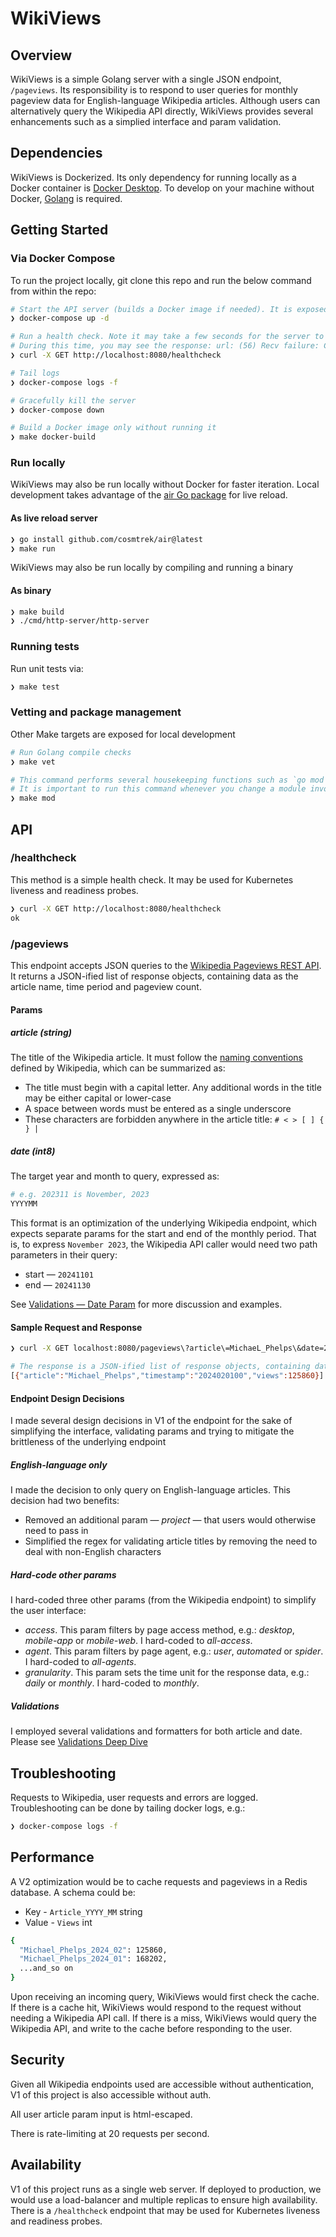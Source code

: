 # WikiViews

## Overview

WikiViews is a simple Golang server with a single JSON endpoint, `/pageviews`. Its responsibility is to respond to user queries for monthly pageview data for English-language Wikipedia articles. Although users can alternatively query the Wikipedia API directly, WikiViews provides several enhancements such as a simplied interface and param validation.

## Dependencies

WikiViews is Dockerized. Its only dependency for running locally as a Docker container is [Docker Desktop](https://www.docker.com/products/docker-desktop/). To develop on your machine without Docker, [Golang](https://go.dev/doc/install) is required.

## Getting Started

### Via Docker Compose

To run the project locally, git clone this repo and run the below command from within the repo:

```bash
# Start the API server (builds a Docker image if needed). It is exposed to port :8080
❯ docker-compose up -d 

# Run a health check. Note it may take a few seconds for the server to be healthy and the port exposed
# During this time, you may see the response: url: (56) Recv failure: Connection reset by peer
❯ curl -X GET http://localhost:8080/healthcheck

# Tail logs
❯ docker-compose logs -f

# Gracefully kill the server
❯ docker-compose down

# Build a Docker image only without running it 
❯ make docker-build
```

### Run locally

WikiViews may also be run locally without Docker for faster iteration. Local development takes advantage of the [air Go package](https://github.com/cosmtrek/air) for live reload.

#### As live reload server

```bash
❯ go install github.com/cosmtrek/air@latest
❯ make run
```

WikiViews may also be run locally by compiling and running a binary

#### As binary

```bash
❯ make build
❯ ./cmd/http-server/http-server
```

### Running tests

Run unit tests via:

```bash
❯ make test
```

### Vetting and package management

Other Make targets are exposed for local development

```bash
# Run Golang compile checks
❯ make vet

# This command performs several housekeeping functions such as `go mod tidy` and `go mod vendor`
# It is important to run this command whenever you change a module invocation - e.g, when you add or remove an import
❯ make mod
```

## API

### /healthcheck

This method is a simple health check. It may be used for Kubernetes liveness and readiness probes.

```bash
❯ curl -X GET http://localhost:8080/healthcheck
ok
```

### /pageviews

This endpoint accepts JSON queries to the [Wikipedia Pageviews REST API](https://wikimedia.org/api/rest_v1/#/Pageviews%20data). It returns a JSON-ified list of response objects, containing data as the article name, time period and pageview count.

#### Params

##### article (string)

The title of the Wikipedia article. It must follow the [naming conventions](https://en.wikipedia.org/wiki/Wikipedia:Naming_conventions_(technical_restrictions)) defined by Wikipedia, which can be summarized as:

* The title must begin with a capital letter. Any additional words in the title may be either capital or lower-case
* A space between words must be entered as a single underscore
* These characters are forbidden anywhere in the article title: `# < > [ ] { } |`

##### date (int8)

The target year and month to query, expressed as:

```bash
# e.g. 202311 is November, 2023
YYYYMM
```

This format is an optimization of the underlying Wikipedia endpoint, which expects separate params for the start and end of the monthly period. That is, to express `November 2023`, the Wikipedia API caller would need two path parameters in their query:

* start — `20241101`
* end — `20241130`

See [Validations — Date Param](./VALIDATIONS_DEEP_DIVE.md#date-param) for more discussion and examples.

#### Sample Request and Response

```bash
❯ curl -X GET localhost:8080/pageviews\?article\=MichaeL_Phelps\&date=202402

# The response is a JSON-ified list of response objects, containing data as the article name, time period and pageview count.
[{"article":"Michael_Phelps","timestamp":"2024020100","views":125860}]
```

#### Endpoint Design Decisions

I made several design decisions in V1 of the endpoint for the sake of simplifying the interface, validating params and trying to mitigate the brittleness of the underlying endpoint

##### English-language only

I made the decision to only query on English-language articles. This decision had two benefits:

* Removed an additional param — *project* — that users would otherwise need to pass in
* Simplified the regex for validating article titles by removing the need to deal with non-English characters

##### Hard-code other params

I hard-coded three other params (from the Wikipedia endpoint) to simplify the user interface:

* *access*. This param filters by page access method, e.g.: *desktop*, *mobile-app* or *mobile-web*. I hard-coded to *all-access*.
* *agent*. This param filters by page agent, e.g.: *user*, *automated* or *spider*. I hard-coded to *all-agents*.
* *granularity*. This param sets the time unit for the response data, e.g.: *daily* or *monthly*. I hard-coded to *monthly*.

##### Validations

I employed several validations and formatters for both article and date. Please see [Validations Deep Dive](./VALIDATIONS_DEEP_DIVE.md)

## Troubleshooting

Requests to Wikipedia, user requests and errors are logged. Troubleshooting can be done by tailing docker logs, e.g.:

```bash
❯ docker-compose logs -f
```

## Performance

A V2 optimization would be to cache requests and pageviews in a Redis database. A schema could be:

* Key - `Article_YYYY_MM` string
* Value - `Views` int

```bash
{
  "Michael_Phelps_2024_02": 125860,
  "Michael_Phelps_2024_01": 168202,
  ...and_so on
}
```

Upon receiving an incoming query, WikiViews would first check the cache. If there is a cache hit, WikiViews would respond to the request without needing a Wikipedia API call. If there is a miss, WikiViews would query the Wikipedia API, and write to the cache before responding to the user.

## Security

Given all Wikipedia endpoints used are accessible without authentication, V1 of this project is also accessible without auth.

All user article param input is html-escaped.

There is rate-limiting at 20 requests per second.

## Availability

V1 of this project runs as a single web server. If deployed to production, we would use a load-balancer and multiple replicas to ensure high availability. There is a `/healthcheck` endpoint that may be used for Kubernetes liveness and readiness probes.

